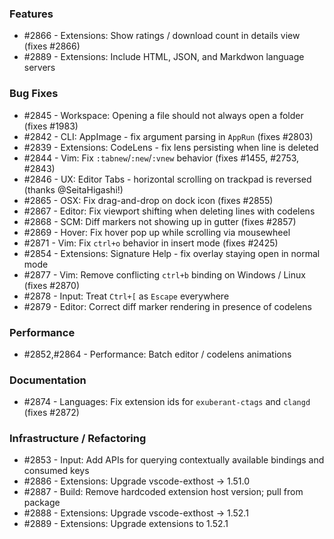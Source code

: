 ### Features

- #2866 - Extensions: Show ratings / download count in details view (fixes #2866)
- #2889 - Extensions: Include HTML, JSON, and Markdwon language servers

### Bug Fixes

- #2845 - Workspace: Opening a file should not always open a folder (fixes #1983)
- #2842 - CLI: AppImage - fix argument parsing in `AppRun` (fixes #2803)
- #2839 - Extensions: CodeLens - fix lens persisting when line is deleted
- #2844 - Vim: Fix `:tabnew`/`:new`/`:vnew` behavior (fixes #1455, #2753, #2843)
- #2846 - UX: Editor Tabs - horizontal scrolling on trackpad is reversed (thanks @SeitaHigashi!)
- #2865 - OSX: Fix drag-and-drop on dock icon (fixes #2855)
- #2867 - Editor: Fix viewport shifting when deleting lines with codelens
- #2868 - SCM: Diff markers not showing up in gutter (fixes #2857)
- #2869 - Hover: Fix hover pop up while scrolling via mousewheel
- #2871 - Vim: Fix `ctrl+o` behavior in insert mode (fixes #2425)
- #2854 - Extensions: Signature Help - fix overlay staying open in normal mode
- #2877 - Vim: Remove conflicting `ctrl+b` binding on Windows / Linux (fixes #2870)
- #2878 - Input: Treat `Ctrl+[` as `Escape` everywhere
- #2879 - Editor: Correct diff marker rendering in presence of codelens

### Performance

- #2852,#2864 - Performance: Batch editor / codelens animations

### Documentation

- #2874 - Languages: Fix extension ids for `exuberant-ctags` and `clangd` (fixes #2872)

### Infrastructure / Refactoring

- #2853 - Input: Add APIs for querying contextually available bindings and consumed keys
- #2886 - Extensions: Upgrade vscode-exthost -> 1.51.0
- #2887 - Build: Remove hardcoded extension host version; pull from package
- #2888 - Extensions: Upgrade vscode-exthost -> 1.52.1
- #2889 - Extensions: Upgrade extensions to 1.52.1
